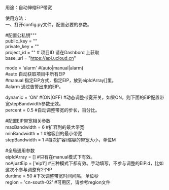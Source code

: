 用途：自动伸缩EIP带宽  
  
使用方法：  
一、打开config.py文件，配置必要的参数。  
  
#配置公私钥"""  
public_key  = ""  
private_key = ""  
project_id = "" # 项目ID 请在Dashbord 上获取  
base_url    = "https://api.ucloud.cn"  
  
mode = 'alarm' #(auto|manual|alarm)  
#auto 自动获取项目中所有EIP  
#manual 指定EIP方式，指定EIP，放到eipIdArray[]里。  
#alarm 通过告警出来的EIP。  
  
dynamic = 'ON' #(ON|OFF) #动态调整带宽开关，如果ON，则下面的EIP配置带宽stepBandwidth参数无效。  
percent = 0.5 #自动调整带宽的步长，百分比。  
  
 #配置EIP带宽相关参数  
maxBandwidth = 6  #扩容到的最大带宽  
minBandwidth = 1   #缩容到的最小带宽  
stepBandwidth = 1 #每次扩容/缩容的带宽大小，单位M  
  
#全局通用参数  
eipIdArray = [] #只有在manual模式下有效。  
noAjustEip = ['eip1'] #三种模式下都有效。手动填写，不参与调整的EIPid，比如这次不参与调整有2个IP  
durtime = 50 #下次调整带宽时间间隔，单位秒  
region = 'cn-south-02' #可用区，请参考region文件  
